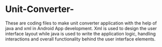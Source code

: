 # Unit-Converter-
These are coding files to make unit converter application with the help of java and xml in Android App development.
Xml is used to design the user interface layout while java is used to write the application logic, handling interactions and overall functionality behind the user interface elements.
